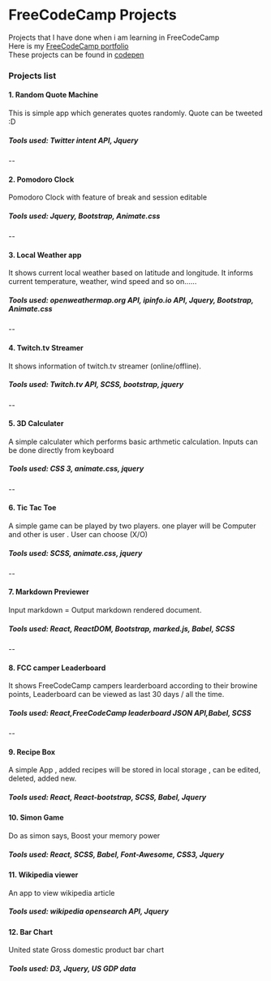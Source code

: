 # FreeCodeCamp Projects
Projects that I have done when i am learning in FreeCodeCamp  
Here is my [FreeCodeCamp portfolio](https://www.freecodecamp.com/rameshsyn)  
These projects can be found in [codepen](http://codepen.io/collection/AdGoaM/)  

### Projects list 
#### 1. Random Quote Machine
   This is simple app which generates quotes randomly. Quote can be tweeted :D  
#####   Tools used: Twitter intent API, Jquery   
--




#### 2. Pomodoro Clock 
   Pomodoro Clock with feature of break and session editable   
#####   Tools used: Jquery, Bootstrap, Animate.css
--

   
#### 3. Local Weather app
   It shows current local weather based on latitude and longitude.  It informs current temperature, weather, wind speed and so on......
#####   Tools used: openweathermap.org API, ipinfo.io API, Jquery, Bootstrap, Animate.css
--


#### 4. Twitch.tv Streamer
   It shows information of twitch.tv streamer (online/offline).
#####   Tools used: Twitch.tv API, SCSS, bootstrap, jquery
--


#### 5. 3D Calculater
   A simple calculater which performs basic arthmetic calculation. Inputs can be done directly from keyboard 
#####   Tools used: CSS 3, animate.css, jquery
--


#### 6. Tic Tac Toe 
   A simple game can be played by two players. one player will be Computer and other is user . User can choose  (X/O)
#####   Tools used: SCSS, animate.css, jquery
--


#### 7. Markdown Previewer
   Input markdown = Output markdown rendered document.
#####    Tools used: React, ReactDOM, Bootstrap, marked.js, Babel, SCSS
--


#### 8. FCC camper Leaderboard
   It shows FreeCodeCamp campers learderboard according to their browine points, Leaderboard can be viewed as last 30 days / all the time.
#####    Tools used: React,FreeCodeCamp leaderboard JSON API,Babel, SCSS
--

#### 9. Recipe Box
   A simple App ,   added recipes will be stored in local storage , can be edited, deleted, added new.
#####    Tools used: React, React-bootstrap, SCSS, Babel, Jquery

#### 10. Simon Game
   Do as simon says, Boost your memory power
#####    Tools used: React, SCSS, Babel, Font-Awesome, CSS3, Jquery

#### 11. Wikipedia viewer
   An app to view wikipedia article
#####    Tools used: wikipedia opensearch API, Jquery

#### 12. Bar Chart
   United state Gross domestic product bar chart
#####    Tools used: D3, Jquery, US GDP data
